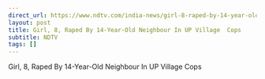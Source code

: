 ```yaml
---
direct_url: https://www.ndtv.com/india-news/girl-8-raped-by-14-year-old-neighbour-in-up-village-cops-ballia-4692680
layout: post
title: Girl, 8, Raped By 14-Year-Old Neighbour In UP Village  Cops
subtitle: NDTV
tags: []
---
```


Girl, 8, Raped By 14-Year-Old Neighbour In UP Village  Cops
